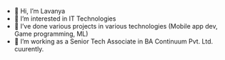 - 👋 Hi, I’m Lavanya
- 👀 I’m interested in IT Technologies
- 🌱 I’ve done various projects in various technologies (Mobile app dev, Game programming, ML)
- 💞️ I’m working as a Senior Tech Associate in BA Continuum Pvt. Ltd. cuurently.

